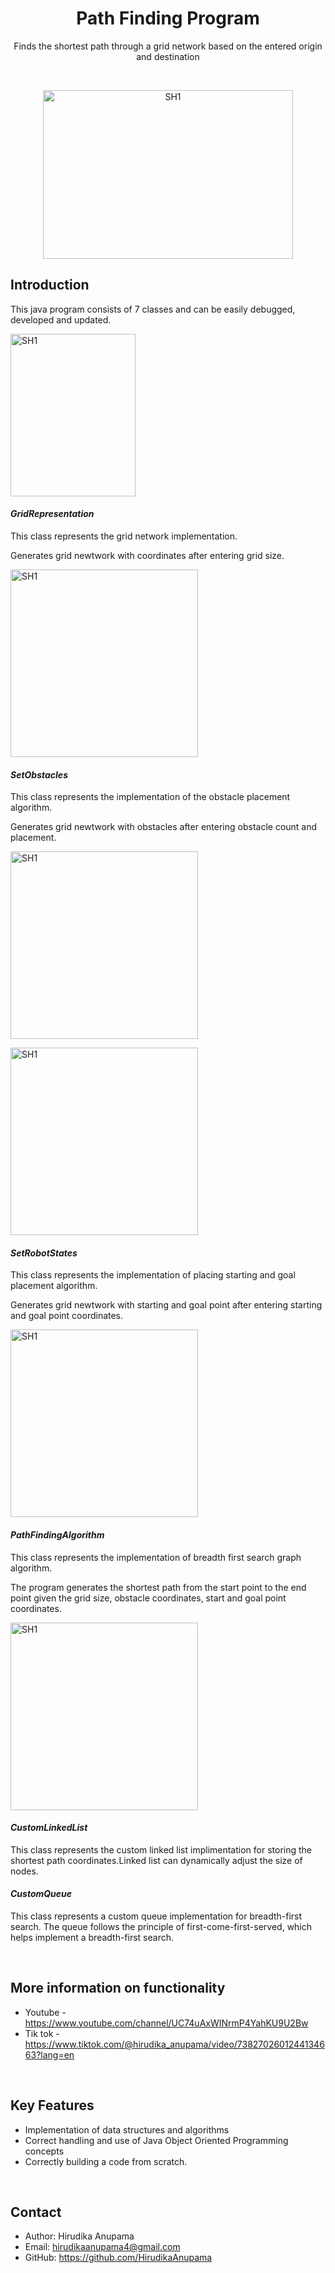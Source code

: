<h1 align="center">Path Finding Program</h1>
<p align="center">Finds the shortest path through a grid network based on the entered origin and destination</p>
<br>
<p align="center">
  <img src="https://github.com/HirudikaAnupama/path-finding-program/assets/171087754/a3282376-3fea-430c-a444-356cb0c46449" alt="SH1" width="400" height="270" />
</p>


## Introduction
This java program consists of 7 classes and can be easily debugged, developed and updated.

<p>
  <img src="https://github.com/HirudikaAnupama/path-finding-program/assets/171087754/3c2e64e6-c05c-4630-8c09-1eba1eebda0f" alt="SH1" width="200" height="260" />
</p>


  
#### _GridRepresentation_
This class represents the grid network implementation.
<p>Generates grid newtwork with coordinates after entering grid size.</p>

<p>
  <img src="https://github.com/HirudikaAnupama/path-finding-program/assets/171087754/0ce29471-c822-424e-8ae1-dc0491f1cebb" alt="SH1" width="300" height="300" />
</p>


#### _SetObstacles_
This class represents the implementation of the obstacle placement algorithm.
<p>Generates grid newtwork with obstacles after entering obstacle count and placement.</p>
<p>
  <img src="https://github.com/HirudikaAnupama/path-finding-program/assets/171087754/5f7b9612-a8f5-4437-94b4-68918482f7db" alt="SH1" width="300" height="300" />
</p>

<p>
  <img src="https://github.com/HirudikaAnupama/path-finding-program/assets/171087754/3fbd22d2-ba05-4d62-b4f8-11994670cbde" alt="SH1" width="300" height="300" />
</p>


#### _SetRobotStates_
This class represents the implementation of placing starting and goal placement algorithm.
<p>Generates grid newtwork with starting and goal point after entering starting and goal point coordinates.</p>

<p>
  <img src="https://github.com/HirudikaAnupama/path-finding-program/assets/171087754/f2d541d2-06ad-442e-809b-4c0099bbdf81" alt="SH1" width="300" height="300" />
</p>

#### _PathFindingAlgorithm_
This class represents the implementation of breadth first search graph algorithm.
<p>The program generates the shortest path from the start point to the end point given the grid size, obstacle coordinates, start and goal point coordinates.</p>

<p>
  <img src="https://github.com/HirudikaAnupama/path-finding-program/assets/171087754/70a1e224-04c6-4983-aae8-c24111b18018" alt="SH1" width="300" height="300" />
</p>


#### _CustomLinkedList_ 
This class represents the custom linked list implimentation for storing the shortest path coordinates.Linked list can dynamically adjust the size of nodes.
  
#### _CustomQueue_ 
This class represents a custom queue implementation for breadth-first search. The queue follows the principle of first-come-first-served, which helps implement a breadth-first search.

<br>

## More information on functionality
- Youtube - https://www.youtube.com/channel/UC74uAxWINrmP4YahKU9U2Bw
- Tik tok - https://www.tiktok.com/@hirudika_anupama/video/7382702601244134663?lang=en

<br>

## Key Features
- Implementation of data structures and algorithms
- Correct handling and use of Java Object Oriented Programming concepts
- Correctly building a code from scratch.

<br>

## Contact
- Author: Hirudika Anupama
- Email: hirudikaanupama4@gmail.com
- GitHub: https://github.com/HirudikaAnupama


